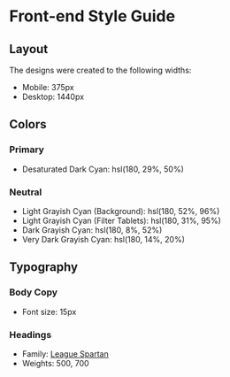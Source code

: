 # Front-end Style Guide

## Layout

The designs were created to the following widths:

- Mobile: 375px
- Desktop: 1440px

## Colors 

### Primary

- Desaturated Dark Cyan: hsl(180, 29%, 50%)

### Neutral

- Light Grayish Cyan (Background): hsl(180, 52%, 96%)
- Light Grayish Cyan (Filter Tablets): hsl(180, 31%, 95%)
- Dark Grayish Cyan: hsl(180, 8%, 52%)
- Very Dark Grayish Cyan: hsl(180, 14%, 20%)

## Typography

### Body Copy

- Font size: 15px

### Headings

- Family: [League Spartan](https://fonts.google.com/specimen/League+Spartan)
- Weights: 500, 700
